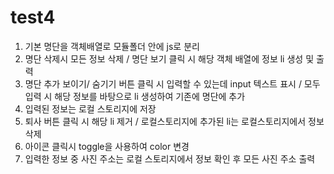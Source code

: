 # test4


1) 기본 명단을 객체배열로 모듈폴더 안에 js로 분리  
2) 명단 삭제시 모든 정보 삭제 / 명단 보기 클릭 시 해당 객체 배열에 정보  li 생성 및 출력 
3)  명단 추가 보이기/ 숨기기 버튼 클릭 시 입력할 수 있는데 input 텍스트 표시 / 모두 입력 시 해당 정보를 바탕으로 li 생성하여 기존에 명단에 추가 
4)  입력된 정보는 로컬 스토리지에 저장 
5)  퇴사 버튼 클릭 시 해당 li 제거 / 로컬스토리지에 추가된 li는 로컬스토리지에서 정보 삭제 
6)  아이콘 클릭시 toggle을 사용하여 color 변경 
7)  입력한 정보 중 사진 주소는 로컬 스토리지에서 정보 확인 후 모든 사진 주소 출력  
